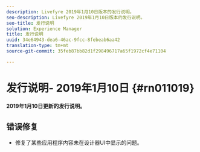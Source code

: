 ```yaml
---
description: Livefyre 2019年1月10日版本的发行说明。
seo-description: Livefyre 2019年1月10日版本的发行说明。
seo-title: 发行说明
solution: Experience Manager
title: 发行说明
uuid: 34e64943-dea6-46ac-9fcc-8febeab6aa42
translation-type: tm+mt
source-git-commit: 35feb87bb82d1f298496717a65f1972cf4e71104

---
```



# 发行说明- 2019年1月10日 {#rn011019}

**2019年1月10日更新的发行说明。**

## 错误修复

* 修复了某些应用程序内容未在设计器UI中显示的问题。

